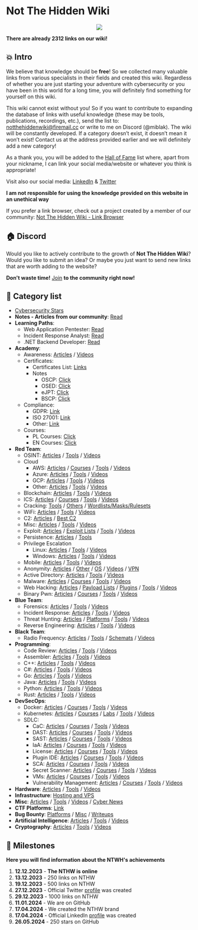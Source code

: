 # Not The Hidden Wiki

<p align="center">
  <img src="https://raw.githubusercontent.com/notthehiddenwiki/NTHW/nthw/.github/banner.png">
</p>

**There are already 2312 links on our wiki!**

💥 Intro
-----
We believe that knowledge should be **free**! So we collected many valuable links from various specialists in their fields and created this wiki. Regardless of whether you are just starting your adventure with cybersecurity or you have been in this world for a long time, you will definitely find something for yourself on this wiki.

This wiki cannot exist without you! So if you want to contribute to expanding the database of links with useful knowledge (these may be tools, publications, recordings, etc.), send the list to: [notthehiddenwiki@firemail.cc](mailto:notthehiddenwiki@firemail.cc) or write to me on Discord (@miblak). The wiki will be constantly developed. If a category doesn’t exist, it doesn’t mean it won’t exist! Contact us at the address provided earlier and we will definitely add a new category! 

As a thank you, you will be added to the [Hall of Fame](https://github.com/notthehiddenwiki/NTHW/blob/nthw/HoF.md) list where, apart from your nickname, I can link your social media/website or whatever you think is appropriate!

Visit also our social media: [LinkedIn](https://www.linkedin.com/company/not-the-hidden-wiki/) & [Twitter](https://twitter.com/NotHiddenWiki)

**I am not responsible for using the knowledge provided on this website in an unethical way**

If you prefer a link browser, check out a project created by a member of our community: [Not The Hidden Wiki - Link Browser](https://notthehiddenwiki.com/search/)

🏠 Discord
-----
Would you like to actively contribute to the growth of **Not The Hidden Wiki**? <br> Would you like to submit an idea? Or maybe you just want to send new links that are worth adding to the website?

**Don't waste time!** [Join](https://discord.gg/fjwzWFWuzg) **to the community right now!**

📖 Category list
-----

- [Cybersecurity Stars](https://github.com/notthehiddenwiki/NTHW/blob/nthw/stars.md)
- **Notes - Articles from our community**: [Read](https://github.com/notthehiddenwiki/NTHW/tree/nthw/Notes)
- **Learning Paths**:
  - Web Application Pentester: [Read](https://github.com/notthehiddenwiki/NTHW/blob/nthw/Learning%20Paths/web_application_pentester.md) 
  - Incident Response Analyst: [Read](https://github.com/notthehiddenwiki/NTHW/blob/nthw/Learning%20Paths/incident_response_analyst.md)
  - .NET Backend Developer: [Read](https://github.com/notthehiddenwiki/NTHW/blob/nthw/Learning%20Paths/dot_net_backend_developer.md) 
- **Academy**:
  - Awareness: [Articles](https://github.com/notthehiddenwiki/NTHW/blob/nthw/Academy/Awareness/articles.md) / [Videos](https://github.com/notthehiddenwiki/NTHW/blob/nthw/Academy/Awareness/videos.md)
  - Certificates:
    - Certificates List: [Links](https://github.com/notthehiddenwiki/NTHW/blob/nthw/Academy/Certificates/Certificates_List.md)
    - Notes
      - OSCP: [Click](https://github.com/notthehiddenwiki/NTHW/blob/nthw/Academy/Certificates/Notes/OSCP.md)
      - OSED: [Click](https://github.com/notthehiddenwiki/NTHW/blob/nthw/Academy/Certificates/Notes/OSED.md)
      - eJPT: [Click](https://github.com/notthehiddenwiki/NTHW/blob/nthw/Academy/Certificates/Notes/eJPT.md)
      - BSCP: [Click](https://github.com/notthehiddenwiki/NTHW/blob/nthw/Academy/Certificates/Notes/BSCP.md)
  - Compliance:
    - GDPR: [Link](https://github.com/notthehiddenwiki/NTHW/blob/nthw/Academy/Compliance/GDPR.md)
    - ISO 27001: [Link](https://github.com/notthehiddenwiki/NTHW/blob/nthw/Academy/Compliance/ISO27001.md)
    - Other: [Link](https://github.com/notthehiddenwiki/NTHW/blob/nthw/Academy/Compliance/other.md)
  - Courses:
    - PL Courses: [Click](https://github.com/notthehiddenwiki/NTHW/blob/nthw/Academy/Courses/PL.md)
    - EN Courses: [Click](https://github.com/notthehiddenwiki/NTHW/blob/nthw/Academy/Courses/EN.md)
- **Red Team**:
  - OSINT: [Articles](https://github.com/notthehiddenwiki/NTHW/blob/nthw/Red%20Team/OSINT/articles.md) / [Tools](https://github.com/notthehiddenwiki/NTHW/blob/nthw/Red%20Team/OSINT/tools.md) / [Videos](https://github.com/notthehiddenwiki/NTHW/blob/nthw/Red%20Team/OSINT/videos.md)
  - Cloud
    - AWS: [Articles](https://github.com/notthehiddenwiki/NTHW/blob/nthw/Red%20Team/Cloud/AWS/articles.md) / [Courses](https://github.com/notthehiddenwiki/NTHW/blob/nthw/Red%20Team/Cloud/AWS/courses.md) / [Tools](https://github.com/notthehiddenwiki/NTHW/blob/nthw/Red%20Team/Cloud/AWS/tools.md) / [Videos](https://github.com/notthehiddenwiki/NTHW/blob/nthw/Red%20Team/Cloud/AWS/videos.md)
    - Azure: [Articles](https://github.com/notthehiddenwiki/NTHW/blob/nthw/Red%20Team/Cloud/Azure/articles.md) / [Tools](https://github.com/notthehiddenwiki/NTHW/blob/nthw/Red%20Team/Cloud/Azure/tools.md) / [Videos](https://github.com/notthehiddenwiki/NTHW/blob/nthw/Red%20Team/Cloud/Azure/videos.md)
    - GCP: [Articles](https://github.com/notthehiddenwiki/NTHW/blob/nthw/Red%20Team/Cloud/GCP/articles.md) / [Tools](https://github.com/notthehiddenwiki/NTHW/blob/nthw/Red%20Team/Cloud/GCP/tools.md) / [Videos](https://github.com/notthehiddenwiki/NTHW/blob/nthw/Red%20Team/Cloud/GCP/videos.md)
    - Other: [Articles](https://github.com/notthehiddenwiki/NTHW/blob/nthw/Red%20Team/Cloud/Other/articles.md) / [Tools](https://github.com/notthehiddenwiki/NTHW/blob/nthw/Red%20Team/Cloud/Other/tools.md) / [Videos](https://github.com/notthehiddenwiki/NTHW/blob/nthw/Red%20Team/Cloud/Other/videos.md)
  - Blockchain: [Articles](https://github.com/notthehiddenwiki/NTHW/blob/nthw/Red%20Team/Blockchain/articles.md) / [Tools](https://github.com/notthehiddenwiki/NTHW/blob/nthw/Red%20Team/Blockchain/tools.md) / [Videos](https://github.com/notthehiddenwiki/NTHW/blob/nthw/Red%20Team/Blockchain/videos.md)
  - ICS: [Articles](https://github.com/notthehiddenwiki/NTHW/blob/nthw/Red%20Team/ICS/articles.md) / [Courses](https://github.com/notthehiddenwiki/NTHW/blob/nthw/Red%20Team/ICS/courses.md) / [Tools](https://github.com/notthehiddenwiki/NTHW/blob/nthw/Red%20Team/ICS/tools.md) / [Videos](https://github.com/notthehiddenwiki/NTHW/blob/nthw/Red%20Team/ICS/videos.md)
  - Cracking: [Tools](https://github.com/notthehiddenwiki/NTHW/blob/nthw/Red%20Team/Cracking/tools.md) / [Others](https://github.com/notthehiddenwiki/NTHW/blob/nthw/Red%20Team/Cracking/others.md) / [Wordlists/Masks/Rulesets](https://github.com/notthehiddenwiki/NTHW/blob/nthw/Red%20Team/Cracking/wordlists_masks_rulesets.md)
  - WiFi: [Articles](https://github.com/notthehiddenwiki/NTHW/blob/nthw/Red%20Team/WiFi/articles.md) / [Tools](https://github.com/notthehiddenwiki/NTHW/blob/nthw/Red%20Team/WiFi/tools.md) / [Videos](https://github.com/notthehiddenwiki/NTHW/blob/nthw/Red%20Team/WiFi/videos.md)
  - C2: [Articles](https://github.com/notthehiddenwiki/NTHW/blob/nthw/Red%20Team/C2/articles.md) / [Best C2](https://github.com/notthehiddenwiki/NTHW/blob/nthw/Red%20Team/C2/best_c2.md)
  - Misc: [Articles](https://github.com/notthehiddenwiki/NTHW/blob/nthw/Red%20Team/Misc/articles.md) / [Tools](https://github.com/notthehiddenwiki/NTHW/blob/nthw/Red%20Team/Misc/tools.md) / [Videos](https://github.com/notthehiddenwiki/NTHW/blob/nthw/Red%20Team/Misc/videos.md)
  - Exploit: [Articles](https://github.com/notthehiddenwiki/NTHW/blob/nthw/Red%20Team/Exploit/articles.md) / [Exploit Lists](https://github.com/notthehiddenwiki/NTHW/blob/nthw/Red%20Team/Exploit/exploit_lists.md) / [Tools](https://github.com/notthehiddenwiki/NTHW/blob/nthw/Red%20Team/Exploit/tools.md) / [Videos](https://github.com/notthehiddenwiki/NTHW/blob/nthw/Red%20Team/Exploit/videos.md)
  - Persistence: [Articles](https://github.com/notthehiddenwiki/NTHW/blob/nthw/Red%20Team/Persistence/articles.md) / [Tools](https://github.com/notthehiddenwiki/NTHW/blob/nthw/Red%20Team/Persistence/tools.md) 
  - Privilege Escalation
    - Linux: [Articles](https://github.com/notthehiddenwiki/NTHW/blob/nthw/Red%20Team/Privilege%20Escalation/Linux/articles.md) / [Tools](https://github.com/notthehiddenwiki/NTHW/blob/nthw/Red%20Team/Privilege%20Escalation/Linux/tools.md) / [Videos](https://github.com/notthehiddenwiki/NTHW/blob/nthw/Red%20Team/Privilege%20Escalation/Linux/videos.md)
    - Windows: [Articles](https://github.com/notthehiddenwiki/NTHW/blob/nthw/Red%20Team/Privilege%20Escalation/Windows/articles.md) / [Tools](https://github.com/notthehiddenwiki/NTHW/blob/nthw/Red%20Team/Privilege%20Escalation/Windows/tools.md) / [Videos](https://github.com/notthehiddenwiki/NTHW/blob/nthw/Red%20Team/Privilege%20Escalation/Windows/videos.md)
  - Mobile: [Articles](https://github.com/notthehiddenwiki/NTHW/blob/nthw/Red%20Team/Mobile/articles.md) / [Tools](https://github.com/notthehiddenwiki/NTHW/blob/nthw/Red%20Team/Mobile/tools.md) / [Videos](https://github.com/notthehiddenwiki/NTHW/blob/nthw/Red%20Team/Mobile/videos.md)
  - Anonymity: [Articles](https://github.com/notthehiddenwiki/NTHW/blob/nthw/Red%20Team/Anonymity/articles.md) / [Other](https://github.com/notthehiddenwiki/NTHW/blob/nthw/Red%20Team/Anonymity/others.md) / [OS](https://github.com/notthehiddenwiki/NTHW/blob/nthw/Red%20Team/Anonymity/os.md) / [Videos](https://github.com/notthehiddenwiki/NTHW/blob/nthw/Red%20Team/Anonymity/videos.md) / [VPN](https://github.com/notthehiddenwiki/NTHW/blob/nthw/Red%20Team/Anonymity/vpn.md)
  - Active Directory: [Articles](https://github.com/notthehiddenwiki/NTHW/blob/nthw/Red%20Team/Active%20Directory/articles.md) / [Tools](https://github.com/notthehiddenwiki/NTHW/blob/nthw/Red%20Team/Active%20Directory/tools.md) / [Videos](https://github.com/notthehiddenwiki/NTHW/blob/nthw/Red%20Team/Active%20Directory/videos.md)
  - Malware: [Articles](https://github.com/notthehiddenwiki/NTHW/blob/nthw/Red%20Team/Malware/articles.md) / [Courses](https://github.com/notthehiddenwiki/NTHW/blob/nthw/Red%20Team/Malware/courses.md) / [Tools](https://github.com/notthehiddenwiki/NTHW/blob/nthw/Red%20Team/Malware/tools.md) / [Videos](https://github.com/notthehiddenwiki/NTHW/blob/nthw/Red%20Team/Malware/videos.md)
  - Web Hacking: [Articles](https://github.com/notthehiddenwiki/NTHW/blob/nthw/Red%20Team/Web%20Hacking/articles.md) / [Payload Lists](https://github.com/notthehiddenwiki/NTHW/blob/nthw/Red%20Team/Web%20Hacking/payload_lists.md) / [Plugins](https://github.com/notthehiddenwiki/NTHW/blob/nthw/Red%20Team/Web%20Hacking/plugins.md) / [Tools](https://github.com/notthehiddenwiki/NTHW/blob/nthw/Red%20Team/Web%20Hacking/tools.md) / [Videos](https://github.com/notthehiddenwiki/NTHW/blob/nthw/Red%20Team/Web%20Hacking/videos.md)
  - Binary Pwn: [Articles](https://github.com/notthehiddenwiki/NTHW/blob/nthw/Red%20Team/Binary%20PWN/articles.md) / [Courses](https://github.com/notthehiddenwiki/NTHW/blob/nthw/Red%20Team/Binary%20PWN/courses.md) / [Tools](https://github.com/notthehiddenwiki/NTHW/blob/nthw/Red%20Team/Binary%20PWN/tools.md) / [Videos](https://github.com/notthehiddenwiki/NTHW/blob/nthw/Red%20Team/Binary%20PWN/videos.md)
- **Blue Team**:
  - Forensics: [Articles](https://github.com/notthehiddenwiki/NTHW/blob/nthw/Blue%20Team/Forensics/articles.md) / [Tools](https://github.com/notthehiddenwiki/NTHW/blob/nthw/Blue%20Team/Forensics/tools.md) / [Videos](https://github.com/notthehiddenwiki/NTHW/blob/nthw/Blue%20Team/Forensics/videos.md)
  - Incident Response: [Articles](https://github.com/notthehiddenwiki/NTHW/blob/nthw/Blue%20Team/Incident%20Response/articles.md) / [Tools](https://github.com/notthehiddenwiki/NTHW/blob/nthw/Blue%20Team/Incident%20Response/tools.md) / [Videos](https://github.com/notthehiddenwiki/NTHW/blob/nthw/Blue%20Team/Incident%20Response/videos.md)
  - Threat Hunting: [Articles](https://github.com/notthehiddenwiki/NTHW/blob/nthw/Blue%20Team/Threat%20Hunting/articles.md) / [Platforms](https://github.com/notthehiddenwiki/NTHW/blob/nthw/Blue%20Team/Threat%20Hunting/platforms.md) / [Tools](https://github.com/notthehiddenwiki/NTHW/blob/nthw/Blue%20Team/Threat%20Hunting/tools.md) / [Videos](https://github.com/notthehiddenwiki/NTHW/blob/nthw/Blue%20Team/Threat%20Hunting/videos.md)
  - Reverse Engineering: [Articles](https://github.com/notthehiddenwiki/NTHW/blob/nthw/Blue%20Team/Reverse%20Engineering/articles.md) / [Tools](https://github.com/notthehiddenwiki/NTHW/blob/nthw/Blue%20Team/Reverse%20Engineering/tools.md) / [Videos](https://github.com/notthehiddenwiki/NTHW/blob/nthw/Blue%20Team/Reverse%20Engineering/videos.md)
- **Black Team**:
  - Radio Frequency: [Articles](https://github.com/notthehiddenwiki/NTHW/blob/nthw/Black%20Team/Radio%20Frequency/articles.md) / [Tools](https://github.com/notthehiddenwiki/NTHW/blob/nthw/Black%20Team/Radio%20Frequency/tools.md) / [Schemats](https://github.com/notthehiddenwiki/NTHW/blob/nthw/Black%20Team/Radio%20Frequency/schemats.md) / [Videos](https://github.com/notthehiddenwiki/NTHW/blob/nthw/Black%20Team/Radio%20Frequency/videos.md)
- **Programming**:
  - Code Review: [Articles](https://github.com/notthehiddenwiki/NTHW/blob/nthw/Programming/Code%20Review/articles.md) / [Tools](https://github.com/notthehiddenwiki/NTHW/blob/nthw/Programming/Code%20Review/tools.md) / [Videos](https://github.com/notthehiddenwiki/NTHW/blob/nthw/Programming/Code%20Review/videos.md)
  - Assembler: [Articles](https://github.com/notthehiddenwiki/NTHW/blob/nthw/Programming/Assembler/articles.md) / [Tools](https://github.com/notthehiddenwiki/NTHW/blob/nthw/Programming/Assembler/tools.md) / [Videos](https://github.com/notthehiddenwiki/NTHW/blob/nthw/Programming/Assembler/videos.md)
  - C++: [Articles](https://github.com/notthehiddenwiki/NTHW/blob/nthw/Programming/C%2B%2B/articles.md) / [Tools](https://github.com/notthehiddenwiki/NTHW/blob/nthw/Programming/C%2B%2B/tools.md) / [Videos](https://github.com/notthehiddenwiki/NTHW/blob/nthw/Programming/C%2B%2B/videos.md)
  - C#: [Articles](https://github.com/notthehiddenwiki/NTHW/blob/nthw/Programming/Csharp/articles.md) / [Tools](https://github.com/notthehiddenwiki/NTHW/blob/nthw/Programming/Csharp/tools.md) / [Videos](https://github.com/notthehiddenwiki/NTHW/blob/nthw/Programming/Csharp/videos.md)
  - Go: [Articles](https://github.com/notthehiddenwiki/NTHW/blob/nthw/Programming/Go/articles.md) / [Tools](https://github.com/notthehiddenwiki/NTHW/blob/nthw/Programming/Go/tools.md) / [Videos](https://github.com/notthehiddenwiki/NTHW/blob/nthw/Programming/Go/videos.md)
  - Java: [Articles](https://github.com/notthehiddenwiki/NTHW/blob/nthw/Programming/Java/articles.md) / [Tools](https://github.com/notthehiddenwiki/NTHW/blob/nthw/Programming/Java/tools.md) / [Videos](https://github.com/notthehiddenwiki/NTHW/blob/nthw/Programming/Java/videos.md)
  - Python: [Articles](https://github.com/notthehiddenwiki/NTHW/blob/nthw/Programming/Python/articles.md) / [Tools](https://github.com/notthehiddenwiki/NTHW/blob/nthw/Programming/Python/tools.md) / [Videos](https://github.com/notthehiddenwiki/NTHW/blob/nthw/Programming/Python/videos.md)
  - Rust: [Articles](https://github.com/notthehiddenwiki/NTHW/blob/nthw/Programming/Rust/articles.md) / [Tools](https://github.com/notthehiddenwiki/NTHW/blob/nthw/Programming/Rust/tools.md) / [Videos](https://github.com/notthehiddenwiki/NTHW/blob/nthw/Programming/Rust/videos.md)
- **DevSecOps**:
  - Docker: [Articles](https://github.com/notthehiddenwiki/NTHW/blob/nthw/DevSecOps/Docker/articles.md) / [Courses](https://github.com/notthehiddenwiki/NTHW/blob/nthw/DevSecOps/Docker/courses.md) / [Tools](https://github.com/notthehiddenwiki/NTHW/blob/nthw/DevSecOps/Docker/tools.md) / [Videos](https://github.com/notthehiddenwiki/NTHW/blob/nthw/DevSecOps/Docker/videos.md)
  - Kubernetes: [Articles](https://github.com/notthehiddenwiki/NTHW/blob/nthw/DevSecOps/Kubernetes/articles.md) / [Courses](https://github.com/notthehiddenwiki/NTHW/blob/nthw/DevSecOps/Kubernetes/courses.md) / [Labs](https://github.com/notthehiddenwiki/NTHW/blob/nthw/DevSecOps/Kubernetes/lab.md) / [Tools](https://github.com/notthehiddenwiki/NTHW/blob/nthw/DevSecOps/Kubernetes/tools.md) / [Videos](https://github.com/notthehiddenwiki/NTHW/blob/nthw/DevSecOps/Kubernetes/videos.md)
  - SDLC:
    - CaC: [Articles](https://github.com/notthehiddenwiki/NTHW/blob/nthw/DevSecOps/SDLC/CaC/articles.md) / [Courses](https://github.com/notthehiddenwiki/NTHW/blob/nthw/DevSecOps/SDLC/CaC/courses.md) / [Tools](https://github.com/notthehiddenwiki/NTHW/blob/nthw/DevSecOps/SDLC/CaC/tools.md) / [Videos](https://github.com/notthehiddenwiki/NTHW/blob/nthw/DevSecOps/SDLC/CaC/videos.md)
    - DAST: [Articles](https://github.com/notthehiddenwiki/NTHW/blob/nthw/DevSecOps/SDLC/DAST/articles.md) / [Courses](https://github.com/notthehiddenwiki/NTHW/blob/nthw/DevSecOps/SDLC/DAST/courses.md) / [Tools](https://github.com/notthehiddenwiki/NTHW/blob/nthw/DevSecOps/SDLC/DAST/tools.md) / [Videos](https://github.com/notthehiddenwiki/NTHW/blob/nthw/DevSecOps/SDLC/DAST/videos.md)
    - SAST: [Articles](https://github.com/notthehiddenwiki/NTHW/blob/nthw/DevSecOps/SDLC/SAST/articles.md) / [Courses](https://github.com/notthehiddenwiki/NTHW/blob/nthw/DevSecOps/SDLC/SAST/courses.md) / [Tools](https://github.com/notthehiddenwiki/NTHW/blob/nthw/DevSecOps/SDLC/SAST/tools.md) / [Videos](https://github.com/notthehiddenwiki/NTHW/blob/nthw/DevSecOps/SDLC/SAST/videos.md)
    - IaA: [Articles](https://github.com/notthehiddenwiki/NTHW/blob/nthw/DevSecOps/SDLC/IaC/articles.md) / [Courses](https://github.com/notthehiddenwiki/NTHW/blob/nthw/DevSecOps/SDLC/IaC/courses.md) / [Tools](https://github.com/notthehiddenwiki/NTHW/blob/nthw/DevSecOps/SDLC/IaC/tools.md) / [Videos](https://github.com/notthehiddenwiki/NTHW/blob/nthw/DevSecOps/SDLC/IaC/videos.md)
    - License: [Articles](https://github.com/notthehiddenwiki/NTHW/blob/nthw/DevSecOps/SDLC/License/articles.md) / [Courses](https://github.com/notthehiddenwiki/NTHW/blob/nthw/DevSecOps/SDLC/License/courses.md) / [Tools](https://github.com/notthehiddenwiki/NTHW/blob/nthw/DevSecOps/SDLC/License/tools.md) / [Videos](https://github.com/notthehiddenwiki/NTHW/blob/nthw/DevSecOps/SDLC/License/videos.md)
    - Plugin IDE: [Articles](https://github.com/notthehiddenwiki/NTHW/blob/nthw/DevSecOps/SDLC/Plugin%20IDE/articles.md) / [Courses](https://github.com/notthehiddenwiki/NTHW/blob/nthw/DevSecOps/SDLC/Plugin%20IDE/courses.md) / [Tools](https://github.com/notthehiddenwiki/NTHW/blob/nthw/DevSecOps/SDLC/Plugin%20IDE/tools.md) / [Videos](https://github.com/notthehiddenwiki/NTHW/blob/nthw/DevSecOps/SDLC/Plugin%20IDE/videos.md)
    - SCA: [Articles](https://github.com/notthehiddenwiki/NTHW/blob/nthw/DevSecOps/SDLC/SCA/articles.md) / [Courses](https://github.com/notthehiddenwiki/NTHW/blob/nthw/DevSecOps/SDLC/SCA/courses.md) / [Tools](https://github.com/notthehiddenwiki/NTHW/blob/nthw/DevSecOps/SDLC/SCA/tools.md) / [Videos](https://github.com/notthehiddenwiki/NTHW/blob/nthw/DevSecOps/SDLC/SCA/videos.md)
    - Secret Scanner: [Articles](https://github.com/notthehiddenwiki/NTHW/blob/nthw/DevSecOps/SDLC/Secret%20Scanner/articles.md) / [Courses](https://github.com/notthehiddenwiki/NTHW/blob/nthw/DevSecOps/SDLC/Secret%20Scanner/courses.md) / [Tools](https://github.com/notthehiddenwiki/NTHW/blob/nthw/DevSecOps/SDLC/Secret%20Scanner/tools.md) / [Videos](https://github.com/notthehiddenwiki/NTHW/blob/nthw/DevSecOps/SDLC/Secret%20Scanner/videos.md)
    - VMs: [Articles](https://github.com/notthehiddenwiki/NTHW/blob/nthw/DevSecOps/SDLC/VMs/articles.md) / [Courses](https://github.com/notthehiddenwiki/NTHW/blob/nthw/DevSecOps/SDLC/VMs/courses.md) / [Tools](https://github.com/notthehiddenwiki/NTHW/blob/nthw/DevSecOps/SDLC/VMs/tools.md) / [Videos](https://github.com/notthehiddenwiki/NTHW/blob/nthw/DevSecOps/SDLC/VMs/videos.md)
    - Vulnerability Management: [Articles](https://github.com/notthehiddenwiki/NTHW/blob/nthw/DevSecOps/SDLC/Vulnerability%20Management/articles.md) / [Courses](https://github.com/notthehiddenwiki/NTHW/blob/nthw/DevSecOps/SDLC/Vulnerability%20Management/courses.md) / [Tools](https://github.com/notthehiddenwiki/NTHW/blob/nthw/DevSecOps/SDLC/Vulnerability%20Management/tools.md) / [Videos](https://github.com/notthehiddenwiki/NTHW/blob/nthw/DevSecOps/SDLC/Vulnerability%20Management/videos.md) 
- **Hardware**: [Articles](https://github.com/notthehiddenwiki/NTHW/blob/nthw/Hardware/articles.md) / [Tools](https://github.com/notthehiddenwiki/NTHW/blob/nthw/Hardware/tools.md) / [Videos](https://github.com/notthehiddenwiki/NTHW/blob/nthw/Hardware/videos.md)
- **Infrastructure**: [Hosting and VPS](https://github.com/notthehiddenwiki/NTHW/blob/nthw/Infrastructure/Hosting%20and%20VPS.md)
- **Misc**: [Articles](https://github.com/notthehiddenwiki/NTHW/blob/nthw/Misc/articles.md) / [Tools](https://github.com/notthehiddenwiki/NTHW/blob/nthw/Misc/tools.md) / [Videos](https://github.com/notthehiddenwiki/NTHW/blob/nthw/Misc/videos.md) / [Cyber News](https://github.com/notthehiddenwiki/NTHW/blob/nthw/Misc/cyber_news.md)
- **CTF Platforms**: [Link](https://github.com/notthehiddenwiki/NTHW/blob/nthw/CTF%20Platforms/links.md)
- **Bug Bounty**: [Platforms](https://github.com/notthehiddenwiki/NTHW/blob/nthw/Bug%20Bounty/platforms.md) / [Misc](https://github.com/notthehiddenwiki/NTHW/blob/nthw/Bug%20Bounty/misc.md) / [Writeups](https://github.com/notthehiddenwiki/NTHW/blob/nthw/Bug%20Bounty/writeups.md)
- **Artificial Intelligence**: [Articles](https://github.com/notthehiddenwiki/NTHW/blob/nthw/AI/articles.md) / [Tools](https://github.com/notthehiddenwiki/NTHW/blob/nthw/AI/tools.md) / [Videos](https://github.com/notthehiddenwiki/NTHW/blob/nthw/AI/videos.md)
- **Cryptography**: [Articles](https://github.com/notthehiddenwiki/NTHW/blob/nthw/Cryptography/articles.md) / [Tools](https://github.com/notthehiddenwiki/NTHW/blob/nthw/Cryptography/tools.md) / [Videos](https://github.com/notthehiddenwiki/NTHW/blob/nthw/Cryptography/videos.md)

🚀 Milestones
-----

**Here you will find information about the NTWH's achievements**

1. **12.12.2023** - **The NTHW is online**
2. **13.12.2023** - 250 links on NTHW
3. **19.12.2023** - 500 links on NTHW
4. **27.12.2023** - Official Twitter [profile](https://twitter.com/NotHiddenWiki) was created
5. **29.12.2023** - 1000 links on NTHW
6. **11.01.2024** - We are on GitHub
7. **17.04.2024** - We created the NTHW brand
8. **17.04.2024** - Official LinkedIn [profile](https://www.linkedin.com/company/not-the-hidden-wiki/) was created
9. **26.05.2024** - 250 stars on GitHub
